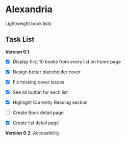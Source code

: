 #  Alexandria

Lightweight book lists 

## Task List

**Version 0.1**

- [x] Display first 10 books from every list on home page
- [x] Design better placeholder cover
- [x] Fix missing cover issues
- [x] See all button for each list
- [x] Highlight Currently Reading section
- [ ] Create Book detail page
- [x] Create list detail page


**Version 0.2**: Accessibility


